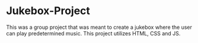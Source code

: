 Jukebox-Project
=====


This was a group project that was meant to create a jukebox where the user can play predetermined music. 
This project utilizes HTML, CSS and JS. 
